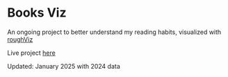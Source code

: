 # Books Viz
An ongoing project to better understand my reading habits, visualized with [roughViz](https://github.com/jwilber/roughViz)

Live project [here](https://ericayee.com/books-viz/)

Updated: January 2025 with 2024 data
